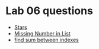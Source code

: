 # Lab 06 questions


- [Stars](stars.md)
- [Missing Number in List](missing-number-in-list.md)
- [find sum between indexes](find-sum-between-indexes.md)


